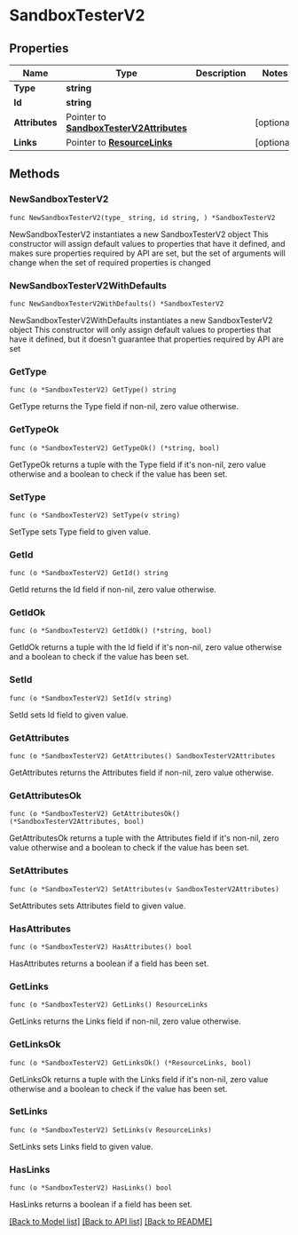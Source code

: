 # SandboxTesterV2

## Properties

Name | Type | Description | Notes
------------ | ------------- | ------------- | -------------
**Type** | **string** |  | 
**Id** | **string** |  | 
**Attributes** | Pointer to [**SandboxTesterV2Attributes**](SandboxTesterV2Attributes.md) |  | [optional] 
**Links** | Pointer to [**ResourceLinks**](ResourceLinks.md) |  | [optional] 

## Methods

### NewSandboxTesterV2

`func NewSandboxTesterV2(type_ string, id string, ) *SandboxTesterV2`

NewSandboxTesterV2 instantiates a new SandboxTesterV2 object
This constructor will assign default values to properties that have it defined,
and makes sure properties required by API are set, but the set of arguments
will change when the set of required properties is changed

### NewSandboxTesterV2WithDefaults

`func NewSandboxTesterV2WithDefaults() *SandboxTesterV2`

NewSandboxTesterV2WithDefaults instantiates a new SandboxTesterV2 object
This constructor will only assign default values to properties that have it defined,
but it doesn't guarantee that properties required by API are set

### GetType

`func (o *SandboxTesterV2) GetType() string`

GetType returns the Type field if non-nil, zero value otherwise.

### GetTypeOk

`func (o *SandboxTesterV2) GetTypeOk() (*string, bool)`

GetTypeOk returns a tuple with the Type field if it's non-nil, zero value otherwise
and a boolean to check if the value has been set.

### SetType

`func (o *SandboxTesterV2) SetType(v string)`

SetType sets Type field to given value.


### GetId

`func (o *SandboxTesterV2) GetId() string`

GetId returns the Id field if non-nil, zero value otherwise.

### GetIdOk

`func (o *SandboxTesterV2) GetIdOk() (*string, bool)`

GetIdOk returns a tuple with the Id field if it's non-nil, zero value otherwise
and a boolean to check if the value has been set.

### SetId

`func (o *SandboxTesterV2) SetId(v string)`

SetId sets Id field to given value.


### GetAttributes

`func (o *SandboxTesterV2) GetAttributes() SandboxTesterV2Attributes`

GetAttributes returns the Attributes field if non-nil, zero value otherwise.

### GetAttributesOk

`func (o *SandboxTesterV2) GetAttributesOk() (*SandboxTesterV2Attributes, bool)`

GetAttributesOk returns a tuple with the Attributes field if it's non-nil, zero value otherwise
and a boolean to check if the value has been set.

### SetAttributes

`func (o *SandboxTesterV2) SetAttributes(v SandboxTesterV2Attributes)`

SetAttributes sets Attributes field to given value.

### HasAttributes

`func (o *SandboxTesterV2) HasAttributes() bool`

HasAttributes returns a boolean if a field has been set.

### GetLinks

`func (o *SandboxTesterV2) GetLinks() ResourceLinks`

GetLinks returns the Links field if non-nil, zero value otherwise.

### GetLinksOk

`func (o *SandboxTesterV2) GetLinksOk() (*ResourceLinks, bool)`

GetLinksOk returns a tuple with the Links field if it's non-nil, zero value otherwise
and a boolean to check if the value has been set.

### SetLinks

`func (o *SandboxTesterV2) SetLinks(v ResourceLinks)`

SetLinks sets Links field to given value.

### HasLinks

`func (o *SandboxTesterV2) HasLinks() bool`

HasLinks returns a boolean if a field has been set.


[[Back to Model list]](../README.md#documentation-for-models) [[Back to API list]](../README.md#documentation-for-api-endpoints) [[Back to README]](../README.md)


